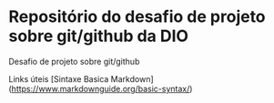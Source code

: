 # Repositório do desafio de projeto sobre git/github da DIO
Desafio de projeto sobre git/github

Links úteis 
[Sintaxe Basica Markdown] (https://www.markdownguide.org/basic-syntax/)
